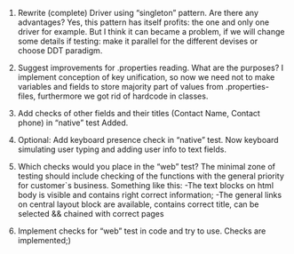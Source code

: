 1.	Rewrite (complete) Driver using “singleton” pattern. Are there any advantages?
Yes, this pattern has itself profits: the one and only one driver for example. But I think it can
became a problem, if we will change some details if testing: make it parallel for the different devises or 
choose DDT paradigm.


2.	Suggest improvements for .properties reading. What are the purposes?
I implement conception of key unification, so now we need not to make variables and fields to store majority
part of values from .properties-files, furthermore we got rid of hardcode in classes. 


3.	Add checks of other fields and their titles (Contact Name, Contact phone) in “native” test
Added.


4.	Optional: Add keyboard presence check  in “native” test.
Now keyboard simulating user typing and adding user info to text fields.


5.	Which checks would you place in the “web” test?
The minimal zone of testing should include checking of the functions with the general priority 
for customer`s business. Something like this:
-The text blocks on html body is visible and contains right correct information;
-The general links on central layout block are available, contains correct title, can be selected && 
chained with correct pages



6.	Implement checks for “web” test in code and try to use.
Checks are implemented;)